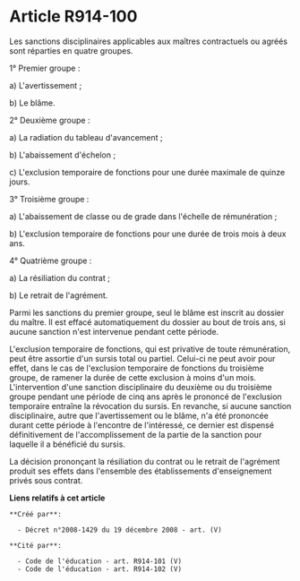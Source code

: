 # Article R914-100

Les sanctions disciplinaires applicables aux maîtres contractuels ou agréés sont  réparties en quatre groupes.

1° Premier groupe :

a) L'avertissement ;

b) Le blâme.

2° Deuxième groupe :

a) La radiation du tableau  d'avancement ;

b) L'abaissement d'échelon ;

c) L'exclusion temporaire de fonctions pour une durée maximale de  quinze jours.

3° Troisième groupe :

a)  L'abaissement de classe ou de grade dans l'échelle de rémunération ;

b) L'exclusion temporaire de fonctions pour une durée de trois mois à  deux ans.

4° Quatrième groupe :

a) La  résiliation du contrat ;

b) Le retrait de l'agrément.

Parmi les sanctions du premier groupe, seul le blâme est inscrit au  dossier du maître. Il est effacé automatiquement du
dossier au bout de trois  ans, si aucune sanction n'est intervenue pendant cette période.

L'exclusion temporaire de fonctions, qui est privative de toute  rémunération, peut être assortie d'un sursis total ou
partiel. Celui-ci ne peut  avoir pour effet, dans le cas de l'exclusion temporaire de fonctions du  troisième groupe, de
ramener la durée de cette exclusion à moins d'un mois.  L'intervention d'une sanction disciplinaire du deuxième ou du
troisième groupe  pendant une période de cinq ans après le prononcé de l'exclusion temporaire  entraîne la révocation du
sursis. En revanche, si aucune sanction disciplinaire,  autre que l'avertissement ou le blâme, n'a été prononcée durant cette
période à  l'encontre de l'intéressé, ce dernier est dispensé définitivement de  l'accomplissement de la partie de la
sanction pour laquelle il a bénéficié du  sursis.

La décision prononçant la résiliation du contrat ou le  retrait de l'agrément produit ses effets dans l'ensemble des
établissements  d'enseignement privés sous contrat.

**Liens relatifs à cet article**

	**Créé par**:

	  - Décret n°2008-1429 du 19 décembre 2008 - art. (V)

	**Cité par**:

	  - Code de l'éducation - art. R914-101 (V)
	  - Code de l'éducation - art. R914-102 (V)
